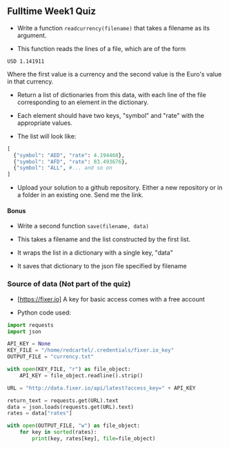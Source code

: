## Fulltime Week1 Quiz

* Write a function ```readcurrency(filename)```
that takes a filename as its argument.

* This function reads the lines of a file, which are of the form

```
USD 1.141911
```

Where the first value is a currency and the second value is the
Euro's value in that currency.

* Return a list of dictionaries from this data, with each
line of the file corresponding to an element in the dictionary.

* Each element should have two keys, "symbol" and "rate" with the
appropriate values.

* The list will look like:

```python
[
  {"symbol": "AED", "rate": 4.194468},
  {"symbol": "AFD", "rate": 83.493676},
  {"symbol": "ALL", #... and so on
]
```
* Upload your solution to a github repository. Either a new
repository or in a folder in an existing one. Send me the link.

#### Bonus

* Write a second function ```save(filename, data)```

* This takes a filename and the list constructed by the first list.

* It wraps the list in a dictionary with a single key, "data"

* It saves that dictionary to the json file specified by filename 

### Source of data (Not part of the quiz)

* [https://fixer.io] A key for basic access comes with a free account 

* Python code used:

```python
import requests
import json

API_KEY = None
KEY_FILE = "/home/redcartel/.credentials/fixer.io_key"
OUTPUT_FILE = "currency.txt"

with open(KEY_FILE, "r") as file_object:
    API_KEY = file_object.readline().strip()

URL = "http://data.fixer.io/api/latest?access_key=" + API_KEY

return_text = requests.get(URL).text
data = json.loads(requests.get(URL).text)
rates = data["rates"]

with open(OUTPUT_FILE, "w") as file_object:
    for key in sorted(rates):
        print(key, rates[key], file=file_object)
```
